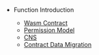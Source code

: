 - Function Introduction

	- [Wasm Contract](en-us/function/[English]-functionSpec)
	- [Permission Model](en-us/function/[English]-permission)
	- [CNS](en-us/function/[English]-cns)
	- [Contract Data Migration](en-us/function/[English]-ContractDataMigration)


